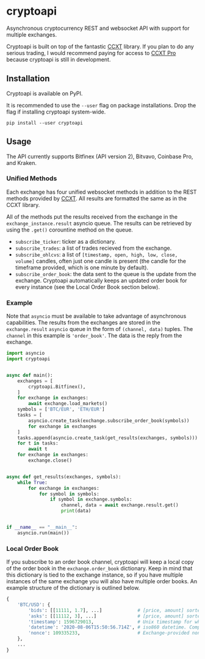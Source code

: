 # cryptoapi

Asynchronous cryptocurrency REST and websocket API with support for multiple exchanges.

Cryptoapi is built on top of the fantastic [CCXT](github.com/ccxt/ccxt) library.
If you plan to do any serious trading, I would recommend paying for access to [CCXT Pro](ccxt.pro) because cryptoapi is still in development.

## Installation

Cryptoapi is available on PyPI.

It is recommended to use the `--user` flag on package installations. Drop the flag if installing cryptoapi system-wide.
```
pip install --user cryptoapi
```

## Usage

The API currently supports Bitfinex (API version 2), Bitvavo, Coinbase Pro, and Kraken.

### Unified Methods

Each exchange has four unified websocket methods in addition to the REST methods provided by [CCXT](github.com/ccxt/ccxt).
All results are formatted the same as in the CCXT library.

All of the methods put the results received from the exchange in the `exchange_instance.result` asyncio queue.
The results can be retrieved by using the `.get()` corountine method on the queue.

* `subscribe_ticker`: ticker as a dictionary.
* `subscribe_trades`: a list of trades recieved from the exchange.
* `subscribe_ohlcvs`: a list of `[timestamp, open, high, low, close, volume]` candles, often just one candle is present (the candle for the timeframe provided, which is one minute by default).
* `subscribe_order_book`: the data sent to the queue is the update from the exchange. Cryptoapi automatically keeps an updated order book for every instance (see the Local Order Book section below).

### Example

Note that `asyncio` must be available to take advantage of asynchronous capabilities.
The results from the exchanges are stored in the `exchange.result` `asyncio` queue in the form of `(channel, data)` tuples.
The `channel` in this example is `'order_book'`. The data is the reply from the exchange. 
```python
import asyncio
import cryptoapi


async def main():
    exchanges = [
        cryptoapi.Bitfinex(),
    ]
    for exchange in exchanges:
        await exchange.load_markets()
    symbols = ['BTC/EUR', 'ETH/EUR']
    tasks = [
        asyncio.create_task(exchange.subscribe_order_book(symbols))
        for exchange in exchanges
    ]
    tasks.append(asyncio.create_task(get_results(exchanges, symbols)))
    for t in tasks:
        await t
    for exchange in exchanges:
        exchange.close()


async def get_results(exchanges, symbols):
    while True:
        for exchange in exchanges:
            for symbol in symbols:
                if symbol in exchange.symbols:
                    channel, data = await exchange.result.get()
                    print(data)


if __name__ == "__main__":
    asyncio.run(main())
```

### Local Order Book

If you subscribe to an order book channel, cryptoapi will keep a local copy of the order book in the `exchange.order_book` dictionary.
Keep in mind that this dictionary is tied to the exchange instance, so if you have multiple instances of the same exchange you will also have multiple order books.
An example structure of the dictionary is outlined below.
```python
{
    'BTC/USD': {
        'bids': [[11111, 1.7], ...]             # [price, amount] sorted by price in descending order (best bid first).    
        'asks': [[11112, 3], ...]               # [price, amount] sorted by price in ascending order (best ask first).
        'timestamp': 1596729013,                # Unix timestamp for when the book was last updated.
        'datetime': '2020-08-06T15:50:56.714Z', # iso860 datetime. Computed from the timestamp property.
        'nonce': 109335233,                     # Exchange-provided nonce. None if not provided.
    },
    ...
}
```
